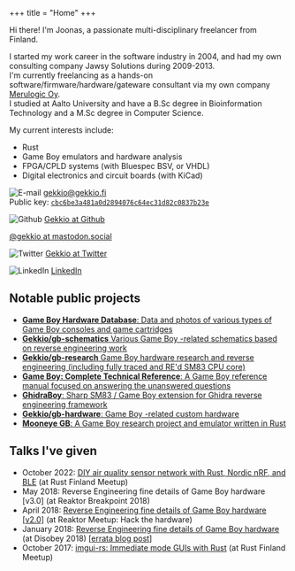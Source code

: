 +++
title = "Home"
+++

Hi there! I'm Joonas, a passionate multi-disciplinary freelancer from Finland.

I started my work career in the software industry in 2004, and had my own consulting company Jawsy Solutions during 2009-2013.\
I'm currently freelancing as a hands-on software/firmware/hardware/gateware consultant via my own company [Merulogic Oy](https://www.merulogic.com). \
I studied at Aalto University and have a B.Sc degree in Bioinformation Technology and a M.Sc degree in Computer Science.

My current interests include:

* Rust
* Game Boy emulators and hardware analysis
* FPGA/CPLD systems (with Bluespec BSV, or VHDL)
* Digital electronics and circuit boards (with KiCad)

<div id="home-links">

![E-mail](images/email.png) gekkio@gekkio.fi\
Public key: <a style="font-family: monospace" href="publickey.gekkio@gekkio.fi.asc">`cbc6be3a481a0d2894076c64ec31d82c0837b23e`</a>

![Github](images/github.png) [Gekkio at Github](https://github.com/Gekkio)

<a rel="me" href="https://mastodon.social/@gekkio">@gekkio at mastodon.social</a>

![Twitter](images/twitter.png) [Gekkio at Twitter](https://twitter.com/gekkio)

![LinkedIn](images/linkedin.png) [LinkedIn](https://www.linkedin.com/in/gekkio/)

</div>

## Notable public projects

* [**Game Boy Hardware Database**: Data and photos of various types of Game Boy consoles and game cartridges](https://gbhwdb.gekkio.fi)
* [**Gekkio/gb-schematics** Various Game Boy -related schematics based on reverse engineering work](https://github.com/Gekkio/gb-schematics)
* [**Gekkio/gb-research** Game Boy hardware research and reverse engineering (including fully traced and RE'd SM83 CPU core)](https://github.com/Gekkio/gb-research)
* [**Game Boy: Complete Technical Reference**: A Game Boy reference manual focused on answering the unanswered questions](https://github.com/Gekkio/gb-ctr)
* [**GhidraBoy**: Sharp SM83 / Game Boy extension for Ghidra reverse engineering framework](https://github.com/Gekkio/GhidraBoy)
* [**Gekkio/gb-hardware**: Game Boy -related custom hardware](https://github.com/Gekkio/gb-hardware)
* [**Mooneye GB**: A Game Boy research project and emulator written in Rust](https://github.com/Gekkio/mooneye-gb)

## Talks I've given

* October 2022: [DIY air quality sensor network with Rust, Nordic nRF, and BLE](https://youtu.be/Nubl62hS-JQ) (at Rust Finland Meetup)
* May 2018: Reverse Engineering fine details of Game Boy hardware [v3.0] (at Reaktor Breakpoint 2018)
* April 2018: [Reverse Engineering fine details of Game Boy hardware [v2.0]](https://youtu.be/2K5FIGQ2Hxk) (at Reaktor Meetup: Hack the hardware)
* January 2018: [Reverse Engineering fine details of Game Boy hardware](https://youtu.be/GBYwjch6oEE) (at Disobey 2018) [[errata blog post](@/blog/2018/errata-for-reverse-engineering-fine-details-of-game-boy-hardware.md)]
* October 2017: [imgui-rs: Immediate mode GUIs with Rust](https://youtu.be/3dGnS9Dp5kc) (at Rust Finland Meetup)
